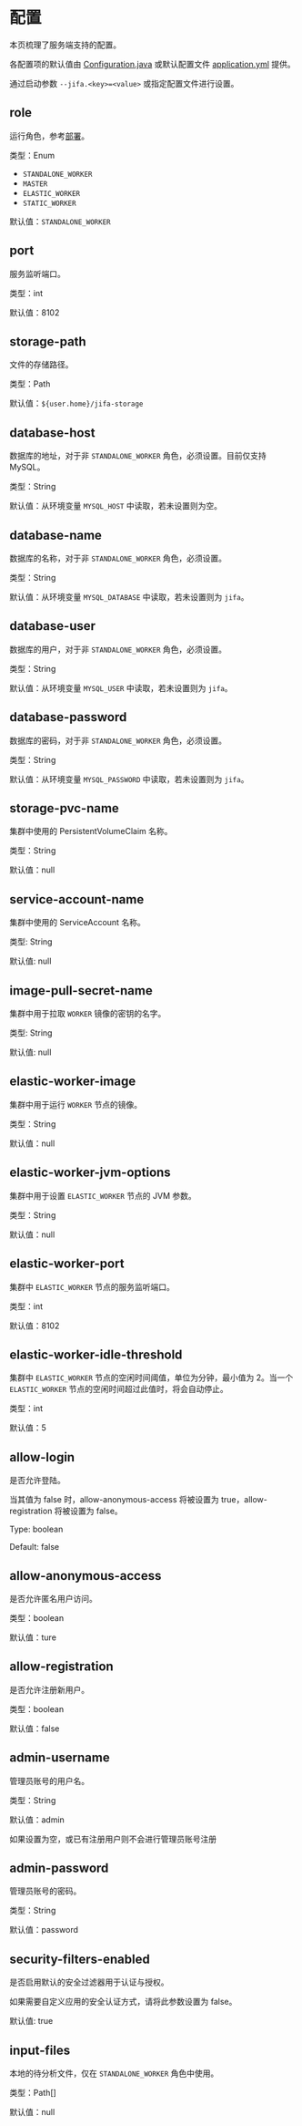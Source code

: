 # 配置

本页梳理了服务端支持的配置。

各配置项的默认值由 [Configuration.java](https://github.com/eclipse/jifa/blob/main/server/src/main/java/org/eclipse/jifa/server/Configuration.java)
或默认配置文件 [application.yml](https://github.com/eclipse/jifa/blob/main/server/src/main/resources/application.yml)
提供。

通过启动参数 `--jifa.<key>=<value>` 或指定配置文件进行设置。

## role

运行角色，参考[部署](./deployment.md)。

类型：Enum

- `STANDALONE_WORKER`
- `MASTER`
- `ELASTIC_WORKER`
- `STATIC_WORKER`

默认值：`STANDALONE_WORKER`

## port

服务监听端口。

类型：int

默认值：8102

## storage-path

文件的存储路径。

类型：Path

默认值：`${user.home}/jifa-storage`

## database-host

数据库的地址，对于非 `STANDALONE_WORKER` 角色，必须设置。目前仅支持 MySQL。

类型：String

默认值：从环境变量 `MYSQL_HOST` 中读取，若未设置则为空。

## database-name

数据库的名称，对于非 `STANDALONE_WORKER` 角色，必须设置。

类型：String

默认值：从环境变量 `MYSQL_DATABASE` 中读取，若未设置则为 `jifa`。

## database-user

数据库的用户，对于非 `STANDALONE_WORKER` 角色，必须设置。

类型：String

默认值：从环境变量 `MYSQL_USER` 中读取，若未设置则为 `jifa`。

## database-password

数据库的密码，对于非 `STANDALONE_WORKER` 角色，必须设置。

类型：String

默认值：从环境变量 `MYSQL_PASSWORD` 中读取，若未设置则为 `jifa`。

## storage-pvc-name

集群中使用的 PersistentVolumeClaim 名称。

类型：String

默认值：null

## service-account-name

集群中使用的 ServiceAccount 名称。

类型: String

默认值: null

## image-pull-secret-name

集群中用于拉取 `WORKER` 镜像的密钥的名字。

类型: String

默认值: null

## elastic-worker-image

集群中用于运行 `WORKER` 节点的镜像。

类型：String

默认值：null

## elastic-worker-jvm-options

集群中用于设置 `ELASTIC_WORKER` 节点的 JVM 参数。

类型：String

默认值：null

## elastic-worker-port

集群中 `ELASTIC_WORKER` 节点的服务监听端口。

类型：int

默认值：8102

## elastic-worker-idle-threshold

集群中 `ELASTIC_WORKER` 节点的空闲时间阈值，单位为分钟，最小值为 2。当一个 `ELASTIC_WORKER` 节点的空闲时间超过此值时，将会自动停止。

类型：int

默认值：5

## allow-login

是否允许登陆。

当其值为 false 时，allow-anonymous-access 将被设置为 true，allow-registration 将被设置为 false。

Type: boolean

Default: false

## allow-anonymous-access

是否允许匿名用户访问。

类型：boolean

默认值：ture

## allow-registration

是否允许注册新用户。

类型：boolean

默认值：false

## admin-username

管理员账号的用户名。

类型：String

默认值：admin

如果设置为空，或已有注册用户则不会进行管理员账号注册

## admin-password

管理员账号的密码。

类型：String

默认值：password

## security-filters-enabled

是否启用默认的安全过滤器用于认证与授权。

如果需要自定义应用的安全认证方式，请将此参数设置为 false。

默认值: true

## input-files

本地的待分析文件，仅在 `STANDALONE_WORKER` 角色中使用。

类型：Path[]

默认值：null
